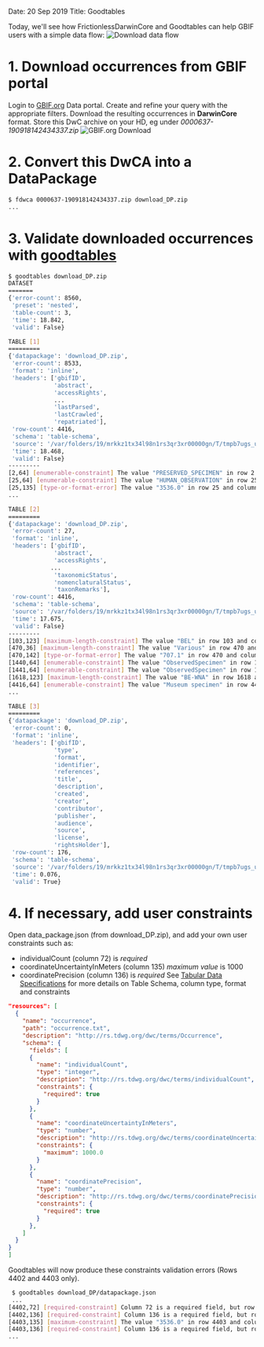 Date: 20 Sep 2019
Title: Goodtables

Today, we'll see how FrictionlessDarwinCore and Goodtables can help GBIF users with a simple data flow:
![Download data flow](../images/dataflow00004.png)

# 1. Download occurrences from GBIF portal
Login to [GBIF.org](https://www.gbif.org) Data portal.
Create and refine your query with the appropriate filters.
Download the resulting occurrences in **DarwinCore** format.
Store this DwC archive on your HD, eg under *0000637-190918142434337.zip*
![GBIF.org Download](../images/screenshot00004.png)

# 2. Convert this DwCA into a DataPackage
```sh
$ fdwca 0000637-190918142434337.zip download_DP.zip
...

```
# 3. Validate downloaded occurrences with [goodtables](https://github.com/frictionlessdata/goodtables-py)
```sh
$ goodtables download_DP.zip
DATASET
=======
{'error-count': 8560,
 'preset': 'nested',
 'table-count': 3,
 'time': 18.842,
 'valid': False}

TABLE [1]
=========
{'datapackage': 'download_DP.zip',
 'error-count': 8533,
 'format': 'inline',
 'headers': ['gbifID',
             'abstract',
             'accessRights',
             ...
             'lastParsed',
             'lastCrawled',
             'repatriated'],
 'row-count': 4416,
 'schema': 'table-schema',
 'source': '/var/folders/19/mrkkz1tx34l98n1rs3qr3xr00000gn/T/tmpb7ugs_ug-datapackage/occurrence.txt',
 'time': 18.468,
 'valid': False}
---------
[2,64] [enumerable-constraint] The value "PRESERVED_SPECIMEN" in row 2 and column 64 does not conform to the given enumeration: "['PreservedSpecimen', 'FossilSpecimen', 'LivingSpecimen', 'MaterialSample', 'Event', 'HumanObservation', 'MachineObservation', 'Taxon', 'Occurrence']"
[25,64] [enumerable-constraint] The value "HUMAN_OBSERVATION" in row 25 and column 64 does not conform to the given enumeration: "['PreservedSpecimen', 'FossilSpecimen', 'LivingSpecimen', 'MaterialSample', 'Event', 'HumanObservation', 'MachineObservation', 'Taxon', 'Occurrence']"
[25,135] [type-or-format-error] The value "3536.0" in row 25 and column 135 is not type "integer" and format "default"
...

TABLE [2]
=========
{'datapackage': 'download_DP.zip',
 'error-count': 27,
 'format': 'inline',
 'headers': ['gbifID',
             'abstract',
             'accessRights',
            ...
             'taxonomicStatus',
             'nomenclaturalStatus',
             'taxonRemarks'],
 'row-count': 4416,
 'schema': 'table-schema',
 'source': '/var/folders/19/mrkkz1tx34l98n1rs3qr3xr00000gn/T/tmpb7ugs_ug-datapackage/verbatim.txt',
 'time': 17.675,
 'valid': False}
---------
[103,123] [maximum-length-constraint] The value "BEL" in row 103 and column 123 does not conform to the maximum length constraint of "2"
[470,36] [maximum-length-constraint] The value "Various" in row 470 and column 36 does not conform to the maximum length constraint of "2"
[470,142] [type-or-format-error] The value "707.1" in row 470 and column 142 is not type "integer" and format "default"
[1440,64] [enumerable-constraint] The value "ObservedSpecimen" in row 1440 and column 64 does not conform to the given enumeration: "['PreservedSpecimen', 'FossilSpecimen', 'LivingSpecimen', 'MaterialSample', 'Event', 'HumanObservation', 'MachineObservation', 'Taxon', 'Occurrence']"
[1441,64] [enumerable-constraint] The value "ObservedSpecimen" in row 1441 and column 64 does not conform to the given enumeration: "['PreservedSpecimen', 'FossilSpecimen', 'LivingSpecimen', 'MaterialSample', 'Event', 'HumanObservation', 'MachineObservation', 'Taxon', 'Occurrence']"
[1618,123] [maximum-length-constraint] The value "BE-WNA" in row 1618 and column 123 does not conform to the maximum length constraint of "2"
[4416,64] [enumerable-constraint] The value "Museum specimen" in row 4416 and column 64 does not conform to the given enumeration: "['PreservedSpecimen', 'FossilSpecimen', 'LivingSpecimen', 'MaterialSample', 'Event', 'HumanObservation', 'MachineObservation', 'Taxon', 'Occurrence']"
...

TABLE [3]
=========
{'datapackage': 'download_DP.zip',
 'error-count': 0,
 'format': 'inline',
 'headers': ['gbifID',
             'type',
             'format',
             'identifier',
             'references',
             'title',
             'description',
             'created',
             'creator',
             'contributor',
             'publisher',
             'audience',
             'source',
             'license',
             'rightsHolder'],
 'row-count': 176,
 'schema': 'table-schema',
 'source': '/var/folders/19/mrkkz1tx34l98n1rs3qr3xr00000gn/T/tmpb7ugs_ug-datapackage/multimedia.txt',
 'time': 0.076,
 'valid': True}
```
# 4. If necessary, add user constraints
Open data_package.json (from download_DP.zip), and add your own user constraints such as:
* individualCount (column 72) is *required*
* coordinateUncertaintyInMeters (column 135) *maximum value* is 1000
* coordinatePrecision (column 136) is *required*
See [Tabular Data Specifications](https://frictionlessdata.io/specs/table-schema) for more details on Table Schema, column type, format and constraints
```json
"resources": [
  {
    "name": "occurrence",
    "path": "occurrence.txt",
    "description": "http://rs.tdwg.org/dwc/terms/Occurrence",
    "schema": {
      "fields": [
      {
        "name": "individualCount",
        "type": "integer",
        "description": "http://rs.tdwg.org/dwc/terms/individualCount",
        "constraints": {
          "required": true
        }
      },
      {
        "name": "coordinateUncertaintyInMeters",
        "type": "number",
        "description": "http://rs.tdwg.org/dwc/terms/coordinateUncertaintyInMeters",
        "constraints": {
          "maximum": 1000.0
        }
      },
      {
        "name": "coordinatePrecision",
        "type": "number",
        "description": "http://rs.tdwg.org/dwc/terms/coordinatePrecision",
        "constraints": {
          "required": true
        }
      },
    ]
  }
}
]
```
Goodtables will now produce these constraints validation errors (Rows 4402 and 4403 only).
```sh
 $ goodtables download_DP/datapackage.json
 ...
[4402,72] [required-constraint] Column 72 is a required field, but row 4402 has no value
[4402,136] [required-constraint] Column 136 is a required field, but row 4402 has no value
[4403,135] [maximum-constraint] The value "3536.0" in row 4403 and column 135 does not conform to the maximum constraint of "1000"
[4403,136] [required-constraint] Column 136 is a required field, but row 4403 has no value
...
```
